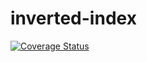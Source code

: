 # inverted-index
[![Coverage Status](https://coveralls.io/repos/github/andela-obanwo/inverted-index/badge.svg?branch=working_dir)](https://coveralls.io/github/andela-obanwo/inverted-index?branch=working_dir)